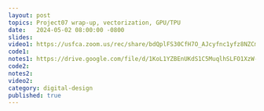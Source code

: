 ```yaml
---
layout: post
topics: Project07 wrap-up, vectorization, GPU/TPU
date:   2024-05-02 08:00:00 -0800
slides: 
video1: https://usfca.zoom.us/rec/share/bdQplFS30CfH7O_AJcyfnc1yfz8NZCmDLLKxpRELGK5aq0XzVrC3quOiMmosoug.0XIZ0MxBU1DIduBl
code1: 
notes1: https://drive.google.com/file/d/1KoL1YZBEnUKdS1C5MuqlhSLFO1XzW-qj/view?usp=drive_link
code2: 
notes2: 
video2: 
category: digital-design
published: true
---
```

